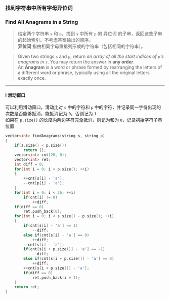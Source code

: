 ### 找到字符串中所有字母异位词
### Find All Anagrams in a String

> 给定两个字符串 `s` 和 `p`，找到 `s` 中所有 `p` 的 异位词 的子串，返回这些子串的起始索引。不考虑答案输出的顺序。  
> **异位词** 指由相同字母重排列形成的字符串（包括相同的字符串）。  

> Given two strings `s` and `p`, return *an array of all the start indices of `p`'s anagrams in `s`*. You may return the answer in **any order**.  
> An **Anagram** is a word or phrase formed by rearranging the letters of a different word or phrase, typically using all the original letters exactly once.  

----------

#### I 滑动窗口

可以利用滑动窗口，滑动比对 `s` 中的字符和 `p` 中的字符，并记录同一字符出现的次数是否能够抵消，能抵消记为 `0`，否则记为 `1`  
如果在 `p.size()` 的长度内两边字符完全抵消，则记为和为 `0`，记录初始字符子串位置  

```cpp
vector<int> findAnagrams(string s, string p) 
{
    if(s.size() < p.size())
        return {};
    vector<int> cnt(26, 0);
    vector<int> ret;
    int diff = 0;
    for(int i = 0; i < p.size(); ++i)
    {
        ++cnt[s[i] - 'a'];
        --cnt[p[i] - 'a'];
    }
    for(int i = 0; i < 26; ++i)
        if(cnt[i] != 0)
            ++diff;
    if(diff == 0)
        ret.push_back(0);
    for(int i = 0; i < s.size() - p.size(); ++i)
    {
        if(cnt[s[i] - 'a'] == 1)
            --diff;
        else if(cnt[s[i] - 'a'] == 0)
            ++diff;
        --cnt[s[i] - 'a'];
        if(cnt[s[i + p.size()] - 'a'] == -1)
            --diff;
        else if(cnt[s[i + p.size()] - 'a'] == 0)
            ++diff;
        ++cnt[s[i + p.size()] - 'a'];
        if(diff == 0)
            ret.push_back(i + 1);
    }
    return ret;
}
```
